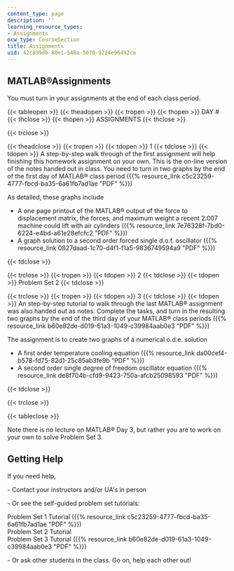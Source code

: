 ```yaml
---
content_type: page
description: ''
learning_resource_types:
- Assignments
ocw_type: CourseSection
title: Assignments
uid: 42c899db-80e1-548a-5070-9224e96492ca
---
```


MATLAB®Assignments
------------------

You must turn in your assignments at the end of each class period.

{{< tableopen >}}
{{< theadopen >}}
{{< tropen >}}
{{< thopen >}}
DAY #
{{< thclose >}}
{{< thopen >}}
ASSIGNMENTS
{{< thclose >}}

{{< trclose >}}

{{< theadclose >}}
{{< tropen >}}
{{< tdopen >}}
1
{{< tdclose >}}
{{< tdopen >}}
A step-by-step walk through of the first assignment will help finishing this homework assignment on your own. This is the on-line version of the notes handed out in class. You need to turn in two graphs by the end of the first day of MATLAB® class period ({{% resource_link c5c23259-4777-fbcd-ba35-6a61fb7ad1ae "PDF" %}})  
  
As detailed, these graphs include

*   A one page printout of the MATLAB® output of the force to displacement matrix, the forces, and maximum weight a recent 2.007 machine could lift with air cylinders ({{% resource_link 7e76328f-7bd0-6224-e4bd-a61e28efcfc2 "PDF" %}})
*   A graph solution to a second order forced single d.o.f. oscillator ({{% resource_link 0827daad-1c70-d4f1-f1a5-9836749594a9 "PDF" %}})


{{< tdclose >}}

{{< trclose >}}
{{< tropen >}}
{{< tdopen >}}
2
{{< tdclose >}}
{{< tdopen >}}
Problem Set 2
{{< tdclose >}}

{{< trclose >}}
{{< tropen >}}
{{< tdopen >}}
3
{{< tdclose >}}
{{< tdopen >}}
An step-by-step tutorial to walk through the last MATLAB® assignment was also handed out as notes. Complete the tasks, and turn in the resulting two graphs by the end of the third day of your MATLAB® class periods ({{% resource_link b60e82de-d019-61a3-1049-c39984aab0e3 "PDF" %}})  
  
The assignment is to create two graphs of a numerical o.d.e. solution

*   A first order temperature cooling equation ({{% resource_link da00cef4-b578-fd75-82d1-25c85ab3fe9b "PDF" %}})
*   A second order single degree of freedom oscillator equation ({{% resource_link de8f704b-cfd9-9423-750a-afcb25098593 "PDF" %}})


{{< tdclose >}}

{{< trclose >}}

{{< tableclose >}}

Note there is no lecture on MATLAB® Day 3, but rather you are to work on your own to solve Problem Set 3.

Getting Help
------------

If you need help,

\- Contact your instructors and/or UA's in person

\- Or see the self-guided problem set tutorials:  
  
Problem Set 1 Tutorial ({{% resource_link c5c23259-4777-fbcd-ba35-6a61fb7ad1ae "PDF" %}})  
Problem Set 2 Tutorial  
Problem Set 3 Tutorial ({{% resource_link b60e82de-d019-61a3-1049-c39984aab0e3 "PDF" %}})

\- Or ask other students in the class. Go on, help each other out!